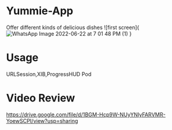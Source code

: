 # Yummie-App
Offer different kinds of delicious dishes
![first screen]{![WhatsApp Image 2022-06-22 at 7 01 48 PM (1)](https://user-images.githubusercontent.com/82304131/175103170-8fa4dc17-1991-48f8-a8bd-4e57c3f5e0ce.jpeg)
}
# Usage
URLSession,XIB,ProgressHUD Pod

# Video Review
https://drive.google.com/file/d/1BGM-Hcp9W-NUyYNIyFARVMR-YoewSCPI/view?usp=sharing
